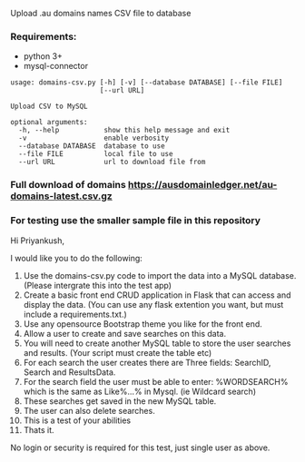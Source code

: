Upload .au domains names CSV file to database

### Requirements:

* python 3+
* mysql-connector

```
usage: domains-csv.py [-h] [-v] [--database DATABASE] [--file FILE]
                      [--url URL]

Upload CSV to MySQL

optional arguments:
  -h, --help           show this help message and exit
  -v                   enable verbosity
  --database DATABASE  database to use
  --file FILE          local file to use
  --url URL            url to download file from
```
### Full download of domains https://ausdomainledger.net/au-domains-latest.csv.gz
### For testing use the smaller sample file in this repository


Hi Priyankush,

I would like you to do the following:

1. Use the domains-csv.py code to import the data into a MySQL database. (Please intergrate this into the test app)
2. Create a basic front end CRUD application in Flask that can access and display the data. (You can use any flask extention you want, but must include a requirements.txt.)
3. Use any opensource Bootstrap theme you like for the front end.
4. Allow a user to create and save searches on this data. 
5. You will need to create another MySQL table to store the user searches and results. (Your script must create the table etc)
6. For each search the user creates there are Three fields: SearchID, Search and ResultsData.  
7. For the search field the user must be able to enter: %WORDSEARCH% which is the same as Like%...% in Mysql. (ie Wildcard search)
8. These searches get saved in the new MySQL table.
9. The user can also delete searches.
10. This is a test of your abilities 
11. Thats it.

No login or security is required for this test, just single user as above.
